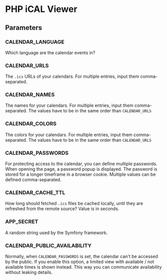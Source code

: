 # PHP iCAL Viewer

## Parameters

### CALENDAR_LANGUAGE
Which language are the calendar events in?
### CALENDAR_URLS
The `.ics` URLs of your calendars. For multiple entries, input them comma-separated.
### CALENDAR_NAMES
The names for your calendars. For multiple entries, input them comma-separated.
The values have to be in the same order than `CALENDAR_URLS`
### CALENDAR_COLORS
The colors for your calendars. For multiple entries, input them comma-separated.
The values have to be in the same order than `CALENDAR_URLS`
### CALENDAR_PASSWORDS
For protecting access to the calendar, you can define multiple passwords.
When opening the page, a password popup is displayed. The password is stored
for a longer timeframe in a browser cookie. Multiple values can be defined comma-separated.
### CALENDAR_CACHE_TTL
How long should fetched `.ics` files be cached locally, until they are refreshed from
the remote source? Value is in seconds.
### APP_SECRET
A random string used by the Symfony framework.
### CALENDAR_PUBLIC_AVAILABILITY
Normally, when `CALENDAR_PASSWORDS` is set, the calendar can't be accessed by the public.
If you enable this option, a limited view with available / not available times is 
shown instead. This way you can communicate availability without leaking details.